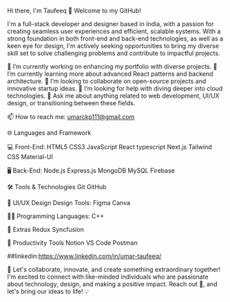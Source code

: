 Hi there, I'm Taufeeq 👋
Welcome to my GitHub!


I'm a full-stack developer and designer based in India, with a passion for creating seamless user experiences and efficient, scalable systems. With a strong foundation in both front-end and back-end technologies, as well as a keen eye for design, I'm actively seeking opportunities to bring my diverse skill set to solve challenging problems and contribute to impactful projects.

🔭 I’m currently working on enhancing my portfolio with diverse projects.
🌱 I’m currently learning more about advanced React patterns and backend architecture.
👯 I’m looking to collaborate on open-source projects and innovative startup ideas.
🤔 I’m looking for help with diving deeper into cloud technologies.
💬 Ask me about anything related to web development, UI/UX design, or transitioning between these fields.

📫 How to reach me: umarckp111@gmail.com

🌐 Languages and Framework

💻 Front-End:
HTML5 CSS3 JavaScript React typescript Next.js Tailwind CSS Material-UI

🖥 Back-End:
Node.js Express.js MongoDB MySQL Firebase


🛠 Tools & Technologies
Git GitHub

🎨 UI/UX Design
Design Tools:
Figma  Canva

👩‍💻 Programming Languages:
 C++

🌟 Extras
Redux Syncfusion

💼 Productivity Tools
Notion  VS Code Postman


##linkedin:https://www.linkedin.com/in/umar-taufeeq/

🚀 Let's collaborate, innovate, and create something extraordinary together! I'm excited to connect with like-minded individuals who are passionate about technology, design, and making a positive impact. Reach out 📩, and let's bring our ideas to life! 💡

